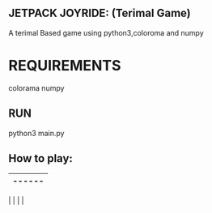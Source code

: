 ## JETPACK JOYRIDE: (Terimal Game)
A terimal Based game using python3,coloroma and numpy

# REQUIREMENTS
colorama
numpy
## RUN
python3 main.py
## How to play:
|------|
|------|
              
|
|
|
|
